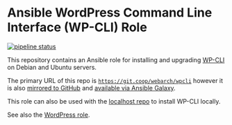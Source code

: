 # Ansible WordPress Command Line Interface (WP-CLI) Role 

[![pipeline status](https://git.coop/webarch/wpcli/badges/master/pipeline.svg)](https://git.coop/webarch/wpcli/-/commits/master)

This repository contains an Ansible role for installing and upgrading
[WP-CLI](https://wp-cli.org/) on Debian and Ubuntu servers. 

The primary URL of this repo is
[`https://git.coop/webarch/wpcli`](https://git.coop/webarch/wpcli) however it
is also [mirrored to
GitHub](https://github.com/webarch-coop/ansible-role-wpcli) and [available via
Ansible Galaxy](https://galaxy.ansible.com/chriscroome/wpcli).


This role can also be used with the [localhost repo](https://git.coop/webarch/localhost) to install WP-CLI locally.

See also the [WordPress role](https://git.coop/webarch/wordpress).
